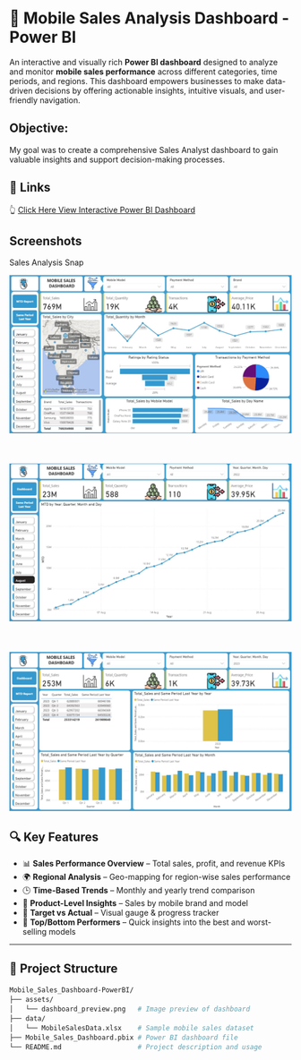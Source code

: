 # 📱 Mobile Sales Analysis Dashboard - Power BI

An interactive and visually rich **Power BI dashboard** designed to analyze and monitor **mobile sales performance** across different categories, time periods, and regions. This dashboard empowers businesses to make data-driven decisions by offering actionable insights, intuitive visuals, and user-friendly navigation.

## Objective: 
My goal was to create a comprehensive Sales Analyst dashboard to gain valuable insights and support decision-making processes.

## 🔗 Links
👆 [Click Here View Interactive Power BI Dashboard](https://app.powerbi.com/reportEmbed?reportId=c2a10afc-0d48-49c9-ab60-2e22455b143c&autoAuth=true&ctid=56c1d497-700b-49cf-8f8d-3dd6b20d522f)

## Screenshots

Sales Analysis Snap

![Sales Analysis](https://github.com/tushar8057/Mobile_Sales_Dashboard-PowerBI/blob/main/Dashboard%20preview/Dashboard.jpg)
<br></br>
<br></br>
![Another_Analysis](https://github.com/tushar8057/Mobile_Sales_Dashboard-PowerBI/blob/main/Dashboard%20preview/MTD%20Report.jpg)
<br></br>
<br></br>
![Another_Sales](https://github.com/tushar8057/Mobile_Sales_Dashboard-PowerBI/blob/main/Dashboard%20preview/Same%20Period%20Last%20Year%20report.jpg)

## 🔍 Key Features

- 📊 **Sales Performance Overview** – Total sales, profit, and revenue KPIs
- 🌍 **Regional Analysis** – Geo-mapping for region-wise sales performance
- 🕒 **Time-Based Trends** – Monthly and yearly trend comparison
- 📱 **Product-Level Insights** – Sales by mobile brand and model
- 🎯 **Target vs Actual** – Visual gauge & progress tracker
- 📌 **Top/Bottom Performers** – Quick insights into the best and worst-selling models

---

## 📁 Project Structure

```bash
Mobile_Sales_Dashboard-PowerBI/
├── assets/
│   └── dashboard_preview.png   # Image preview of dashboard
├── data/
│   └── MobileSalesData.xlsx    # Sample mobile sales dataset
├── Mobile_Sales_Dashboard.pbix # Power BI dashboard file
└── README.md                   # Project description and usage
